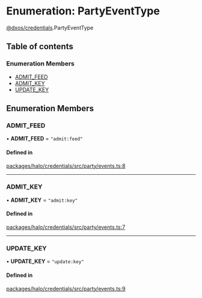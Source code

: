 # Enumeration: PartyEventType

[@dxos/credentials](../modules/dxos_credentials.md).PartyEventType

## Table of contents

### Enumeration Members

- [ADMIT\_FEED](dxos_credentials.PartyEventType.md#admit_feed)
- [ADMIT\_KEY](dxos_credentials.PartyEventType.md#admit_key)
- [UPDATE\_KEY](dxos_credentials.PartyEventType.md#update_key)

## Enumeration Members

### ADMIT\_FEED

• **ADMIT\_FEED** = ``"admit:feed"``

#### Defined in

[packages/halo/credentials/src/party/events.ts:8](https://github.com/dxos/dxos/blob/e3b936721/packages/halo/credentials/src/party/events.ts#L8)

___

### ADMIT\_KEY

• **ADMIT\_KEY** = ``"admit:key"``

#### Defined in

[packages/halo/credentials/src/party/events.ts:7](https://github.com/dxos/dxos/blob/e3b936721/packages/halo/credentials/src/party/events.ts#L7)

___

### UPDATE\_KEY

• **UPDATE\_KEY** = ``"update:key"``

#### Defined in

[packages/halo/credentials/src/party/events.ts:9](https://github.com/dxos/dxos/blob/e3b936721/packages/halo/credentials/src/party/events.ts#L9)
